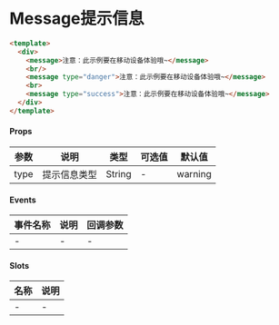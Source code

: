 # Message提示信息

``` html
<template>
  <div>
    <message>注意：此示例要在移动设备体验哦~</message>
    <br/>
    <message type="danger">注意：此示例要在移动设备体验哦~</message>
    <br>
    <message type="success">注意：此示例要在移动设备体验哦~</message>
  </div>
</template>
```

#### Props
| 参数      | 说明    | 类型      | 可选值       | 默认值   |
|---------- |-------- |---------- |------------- |--------- |
| type     | 提示信息类型   | String  |   -       |    warning    |

#### Events
| 事件名称 | 说明 | 回调参数 |
|---------|--------|---------|
| - | - | - |

#### Slots
| 名称 | 说明 | 
|---------|--------|
| - | - |